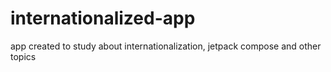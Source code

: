 # internationalized-app
app created to study about internationalization, jetpack compose and other topics
